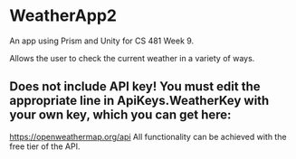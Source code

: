 # WeatherApp2
An app using Prism and Unity for CS 481 Week 9.

Allows the user to check the current weather in a variety of ways. 

## Does not include API key! You must edit the appropriate line in ApiKeys.WeatherKey with your own key, which you can get here:
https://openweathermap.org/api 
All functionality can be achieved with the free tier of the API. 
